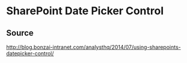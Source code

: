 # SharePoint Date Picker Control

## Source
http://blog.bonzai-intranet.com/analysthq/2014/07/using-sharepoints-datepicker-control/
